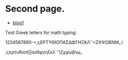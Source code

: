 # Second page.


- [blog1](pages/blog0.html)

Τest Greek letters for math typing:

1234567890-=;ςΕΡΤΥΘΙΟΠΑΣΔΦΓΗΞΚΛ΄'\<ΖΧΨΩΒΝΜ,./

;ςερτυθιοπ[]ασδφγηξκλ΄΄'\ζχψωβνμ,.
